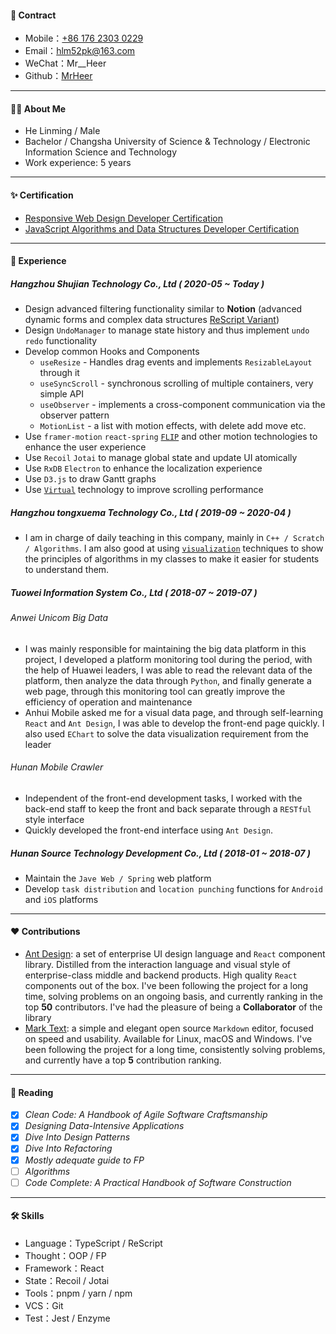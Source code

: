 #### 📧 Contract

- Mobile：[+86 176 2303 0229](<tel:(+86)17623030229>)
- Email：[hlm52pk@163.com](mailto:hlm52pk@163.com)
- WeChat：Mr\_\_Heer
- Github：[MrHeer](https://github.com/MrHeer)

---

#### 🧑‍💻 About Me

- He Linming / Male
- Bachelor / Changsha University of Science & Technology / Electronic Information Science and Technology
- Work experience: 5 years

---

#### ✨ Certification

- [Responsive Web Design Developer Certification](https://www.freecodecamp.org/certification/mrheer/responsive-web-design)
- [JavaScript Algorithms and Data Structures Developer Certification](https://www.freecodecamp.org/certification/mrheer/javascript-algorithms-and-data-structures)

---

#### 🌈 Experience

##### Hangzhou Shujian Technology Co., Ltd ( 2020-05 ~ Today )

- Design advanced filtering functionality similar to **Notion** (advanced dynamic forms and complex data structures [ReScript Variant](https://rescript-lang.org/docs/manual/latest/variant))
- Design `UndoManager` to manage state history and thus implement `undo` `redo` functionality
- Develop common Hooks and Components
  - `useResize` - Handles drag events and implements `ResizableLayout` through it
  - `useSyncScroll` - synchronous scrolling of multiple containers, very simple API
  - `useObserver` - implements a cross-component communication via the observer pattern
  - `MotionList` - a list with motion effects, with delete add move etc.
- Use `framer-motion` `react-spring` [`FLIP`](https://aerotwist.com/blog/flip-your-animations/) and other motion technologies to enhance the user experience
- Use `Recoil` `Jotai` to manage global state and update UI atomically
- Use `RxDB` `Electron` to enhance the localization experience
- Use `D3.js` to draw Gantt graphs
- Use [`Virtual`](https://tanstack.com/virtual/v3) technology to improve scrolling performance

##### Hangzhou tongxuema Technology Co., Ltd ( 2019-09 ~ 2020-04 )

- I am in charge of daily teaching in this company, mainly in `C++ / Scratch / Algorithms`. I am also good at using [`visualization`](https://visualgo.net/en) techniques to show the principles of algorithms in my classes to make it easier for students to understand them.

##### Tuowei Information System Co., Ltd ( 2018-07 ~ 2019-07 )

###### Anwei Unicom Big Data

- I was mainly responsible for maintaining the big data platform in this project, I developed a platform monitoring tool during the period, with the help of Huawei leaders, I was able to read the relevant data of the platform, then analyze the data through `Python`, and finally generate a web page, through this monitoring tool can greatly improve the efficiency of operation and maintenance
- Anhui Mobile asked me for a visual data page, and through self-learning `React` and `Ant Design`, I was able to develop the front-end page quickly. I also used `EChart` to solve the data visualization requirement from the leader

###### Hunan Mobile Crawler

- Independent of the front-end development tasks, I worked with the back-end staff to keep the front and back separate through a `RESTful` style interface
- Quickly developed the front-end interface using `Ant Design`.

##### Hunan Source Technology Development Co., Ltd ( 2018-01 ~ 2018-07 )

- Maintain the `Jave Web / Spring` web platform
- Develop `task distribution` and `location punching` functions for `Android` and `iOS` platforms

---

#### ❤️ Contributions

- [Ant Design](https://github.com/ant-design/ant-design): a set of enterprise UI design language and `React` component library. Distilled from the interaction language and visual style of enterprise-class middle and backend products. High quality `React` components out of the box. I've been following the project for a long time, solving problems on an ongoing basis, and currently ranking in the top **50** contributors. I've had the pleasure of being a **Collaborator** of the library
- [Mark Text](https://github.com/marktext/marktext): a simple and elegant open source `Markdown` editor, focused on speed and usability. Available for Linux, macOS and Windows. I've been following the project for a long time, consistently solving problems, and currently have a top **5** contribution ranking.

---

#### 📖 Reading

- [x] _Clean Code: A Handbook of Agile Software Craftsmanship_
- [x] _Designing Data-Intensive Applications_
- [x] _Dive Into Design Patterns_
- [x] _Dive Into Refactoring_
- [x] _Mostly adequate guide to FP_
- [ ] _Algorithms_
- [ ] _Code Complete: A Practical Handbook of Software Construction_

---

#### 🛠 Skills

- Language：TypeScript / ReScript
- Thought：OOP / FP
- Framework：React
- State：Recoil / Jotai
- Tools：pnpm / yarn / npm
- VCS：Git
- Test：Jest / Enzyme
